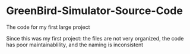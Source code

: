 # GreenBird-Simulator-Source-Code
The code for my first large project

Since this was my first project: the files are not very organized, the code has poor maintainablility, and the naming is inconsistent
